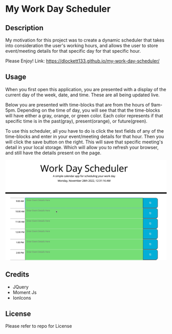 # My Work Day Scheduler

## Description

My motivation for this project was to create a dynamic scheduler that takes into consideration the user's working hours, and allows the user to store event/meeting details for that specific day for that specific hour.

Please Enjoy!
Link: https://dlockett133.github.io/my-work-day-scheduler/

## Usage

When you first open this application, you are presented with a display of the current day of the week, date, and time. These are all being updated live.

Below you are presented with time-blocks that are from the hours of 9am-5pm. Depending on the time of day, you will see that that the time-blocks will have either a gray, orange, or green color. Each color represents if that specific time is in the past(gray), present(orange), or future(green).

To use this scheduler, all you have to do is click the text fields of any of the time-blocks and enter in your event/meeting details for that hour. Then you will click the save button on the right. This will save that specific meeting's detail in your local storage. Which will allow you to refresh your browser, and still have the details present on the page.

![A gif of My Work Day Scheduler App](./Assets/images/Monosnap%20screencast%202022-11-28%2000-31-12.gif)

## Credits

- JQuery
- Moment Js
- IonIcons

## License

Please refer to repo for License
